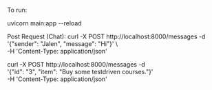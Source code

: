 To run:

uvicorn main:app --reload

Post Request (Chat):
curl -X POST http://localhost:8000/messages -d \
    '{"sender": "Jalen", "message": "Hi"}' \               
    -H 'Content-Type: application/json'


curl -X POST http://localhost:8000/messages -d \
    '{"id": "3", "item": "Buy some testdriven courses."}' \
    -H 'Content-Type: application/json'